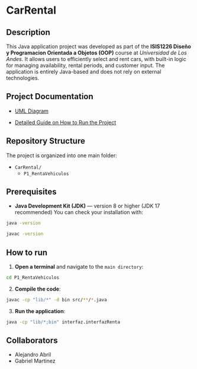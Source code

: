 # CarRental

## Description

This Java application project was developed as part of the **ISIS1226 Diseño y Programacion Orientada a Objetos (OOP)** course at _Universidad de Los Andes_. It allows users to efficiently select and rent cars, with built-in logic for managing availability, rental periods, and customer input. The application is entirely Java-based and does not rely on external technologies.

## Project Documentation

- [UML Diagram](P1_RentaVehiculos/docs/UML.jpg)

- [Detailed Guide on How to Run the Project](P1_RentaVehiculos/docs/HowToRun.pdf)

## Repository Structure

The project is organized into one main folder:

- `CarRental/`
    - `P1_RentaVehiculos`

## Prerequisites

- **Java Development Kit (JDK)** — version 8 or higher (JDK 17 recommended) You can check your installation with:
```bash
java -version
```
```bash
javac -version
```
## How to run 

1. **Open a terminal** and navigate to the `main directory`:
```bash
cd P1_RentaVehiculos
 ```
2. **Compile the code**:
```bash
javac -cp "lib/*" -d bin src/**/*.java
```
3. **Run the application**:
```bash
java -cp "lib/*;bin" interfaz.interfazRenta
```

## Collaborators

- Alejandro Abril
- Gabriel Martinez
